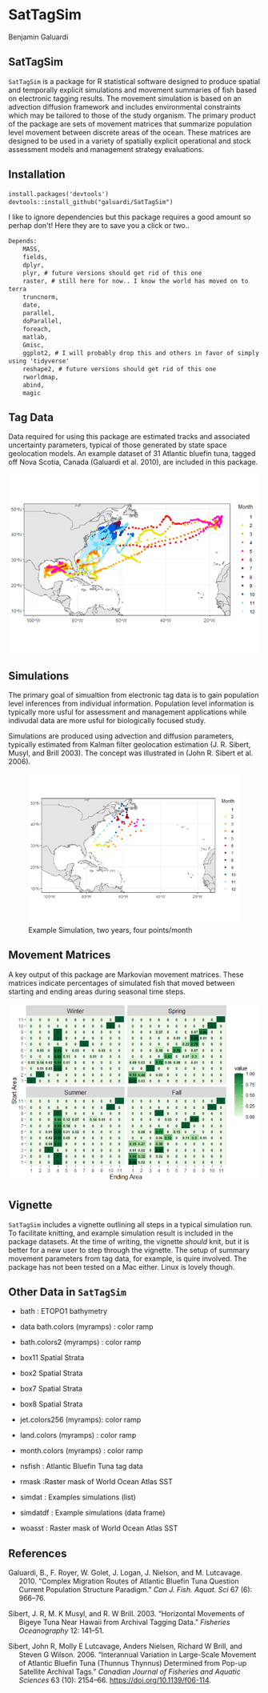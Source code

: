 SatTagSim
================
Benjamin Galuardi

## SatTagSim

`SatTagSim` is a package for R statistical software designed to produce
spatial and temporally explicit simulations and movement summaries of
fish based on electronic tagging results. The movement simulation is
based on an advection diffusion framework and includes environmental
constraints which may be tailored to those of the study organism. The
primary product of the package are sets of movement matrices that
summarize population level movement between discrete areas of the ocean.
These matrices are designed to be used in a variety of spatially
explicit operational and stock assessment models and management strategy
evaluations.

## Installation
```
install.packages('devtools')
devtools::install_github("galuardi/SatTagSim")
```
I like to ignore dependencies but this package requires a good amount so perhap don't! Here they are to save you a click or two.. 

```
Depends:
    MASS,
    fields,
    dplyr,
    plyr, # future versions should get rid of this one
    raster, # still here for now.. I know the world has moved on to terra
    truncnorm,
    date,
    parallel,
    doParallel,
    foreach,
    matlab,
    Gmisc,
    ggplot2, # I will probably drop this and others in favor of simply using 'tidyverse'
    reshape2, # future versions should get rid of this one
    rworldmap,
    abind,
    magic
```

## Tag Data

Data required for using this package are estimated tracks and associated
uncertainty parameters, typical of those generated by state space
geolocation models. An example dataset of 31 Atlantic bluefin tuna,
tagged off Nova Scotia, Canada (Galuardi et al. 2010), are included in
this package.

![](readme_files/figure-gfm/nsfish-1.png)<!-- -->

## Simulations

The primary goal of simualtion from electronic tag data is to gain
population level inferences from individual information. Population
level information is typically more usful for assessment and management
applications while indivudal data are more usful for biologically
focused study.

Simulations are produced using advection and diffusion parameters,
typically estimated from Kalman filter geolocation estimation (J. R.
Sibert, Musyl, and Brill 2003). The concept was illustrated in (John R.
Sibert et al. 2006).

<figure>
<img src="readme_files/figure-gfm/simplot-1.png"
alt="Example Simulation, two years, four points/month" />
<figcaption aria-hidden="true">Example Simulation, two years, four
points/month</figcaption>
</figure>

## Movement Matrices

A key output of this package are Markovian movement matrices. These
matrices indicate percentages of simulated fish that moved between
starting and ending areas during seasonal time steps.

![](readme_files/figure-gfm/plot_transmat-1.png)<!-- -->

## Vignette

`SatTagSim` includes a vignette outlining all steps in a typical
simulation run. To facilitate knitting, and example simulation result is
included in the package datasets. At the time of writing, the vignette
*should* knit, but it is better for a new user to step through the
vignette. The setup of summary movement parameters from tag data, for
example, is quire involved. The package has not been tested on a Mac
either. Linux is lovely though.

## Other Data in `SatTagSim`

- bath : ETOPO1 bathymetry

- data bath.colors (myramps) : color ramp

- bath.colors2 (myramps) : color ramp

- box11 Spatial Strata

- box2 Spatial Strata

- box7 Spatial Strata

- box8 Spatial Strata

- jet.colors256 (myramps): color ramp

- land.colors (myramps) : color ramp

- month.colors (myramps) : color ramp

- nsfish : Atlantic Bluefin Tuna tag data

- rmask :Raster mask of World Ocean Atlas SST

- simdat : Examples simulations (list)

- simdatdf : Example simulations (data frame)

- woasst : Raster mask of World Ocean Atlas SST

## References

<div id="refs" class="references csl-bib-body hanging-indent"
entry-spacing="0">

<div id="ref-galuardi2010" class="csl-entry">

Galuardi, B., F. Royer, W. Golet, J. Logan, J. Nielson, and M.
Lutcavage. 2010. “Complex Migration Routes of Atlantic Bluefin Tuna
Question Current Population Structure Paradigm.” *Can J. Fish. Aquat.
Sci* 67 (6): 966–76.

</div>

<div id="ref-sibert2003" class="csl-entry">

Sibert, J. R, M. K Musyl, and R. W Brill. 2003. “Horizontal Movements of
Bigeye Tuna Near Hawaii from Archival Tagging Data.” *Fisheries
Oceanography* 12: 141–51.

</div>

<div id="ref-sibert2006" class="csl-entry">

Sibert, John R, Molly E Lutcavage, Anders Nielsen, Richard W Brill, and
Steven G Wilson. 2006. “Interannual Variation in Large-Scale Movement of
Atlantic Bluefin Tuna (Thunnus Thynnus) Determined from Pop-up Satellite
Archival Tags.” *Canadian Journal of Fisheries and Aquatic Sciences* 63
(10): 2154–66. <https://doi.org/10.1139/f06-114>.

</div>

</div>
